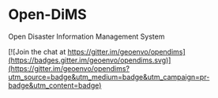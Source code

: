 # Open-DiMS

Open Disaster Information Management System

[![Join the chat at https://gitter.im/geoenvo/opendims](https://badges.gitter.im/geoenvo/opendims.svg)](https://gitter.im/geoenvo/opendims?utm_source=badge&utm_medium=badge&utm_campaign=pr-badge&utm_content=badge)
